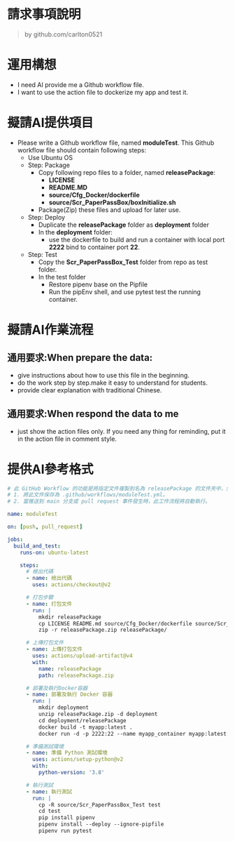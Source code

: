 請求事項說明
========
> by github.com/carlton0521<br/>

# 運用構想

- I need AI provide me a Github workflow file. 
- I want to use the action file to dockerize my app and test it. 

# 擬請AI提供項目

- Please write a Github workflow file, named **moduleTest**. This Github workflow file should contain following steps:
  - Use Ubuntu OS
  - Step: Package
    * Copy following repo files to a folder, named **releasePackage**:
      - **LICENSE**
      - **README.MD**
      - **source/Cfg_Docker/dockerfile**
      - **source/Scr_PaperPassBox/boxInitialize.sh** 
    * Package(Zip) these files and upload for later use. 
  - Step: Deploy
    * Duplicate the **releasePackage** folder as **deployment** folder
    * In the **deployment** folder:
      - use the dockerfile to build and run a container with local port **2222** bind to container port **22**.
  - Step: Test
    * Copy the **Scr_PaperPassBox_Test** folder from repo as test folder.
    * In the test folder
      - Restore pipenv base on the Pipfile
      - Run the pipEnv shell, and use pytest test the running container.

# 擬請AI作業流程

## 通用要求:When prepare the data:
- give instructions about how to use this file in the beginning.
- do the work step by step.make it easy to understand for students.
- provide clear explanation with traditional Chinese.

## 通用要求:When respond the data to me
- just show the action files only. If you need any thing for reminding, put it in the action file in comment style.

# 提供AI參考格式

```yaml
# 此 GitHub Workflow 的功能是將指定文件複製到名為 releasePackage 的文件夾中，然後使用這些文件來構建和運行 Docker 容器，並進行測試。使用說明：
# 1. 將此文件保存為 .github/workflows/moduleTest.yml。
# 2. 當推送到 main 分支或 pull request 事件發生時，此工作流程將自動執行。

name: moduleTest

on: [push, pull_request]

jobs:
  build_and_test:
    runs-on: ubuntu-latest

    steps:
      # 檢出代碼
      - name: 檢出代碼
        uses: actions/checkout@v2

      # 打包步驟
      - name: 打包文件
        run: |
          mkdir releasePackage
          cp LICENSE README.md source/Cfg_Docker/dockerfile source/Scr_PaperPassBox/boxInitialize.sh releasePackage/
          zip -r releasePackage.zip releasePackage/

      # 上傳打包文件
      - name: 上傳打包文件
        uses: actions/upload-artifact@v4
        with:
          name: releasePackage
          path: releasePackage.zip

      # 部署及執行Docker容器
      - name: 部署及執行 Docker 容器
        run: |
          mkdir deployment
          unzip releasePackage.zip -d deployment
          cd deployment/releasePackage
          docker build -t myapp:latest .
          docker run -d -p 2222:22 --name myapp_container myapp:latest

      # 準備測試環境
      - name: 準備 Python 測試環境
        uses: actions/setup-python@v2
        with:
          python-version: '3.8'

      # 執行測試
      - name: 執行測試
        run: |
          cp -R source/Scr_PaperPassBox_Test test
          cd test
          pip install pipenv
          pipenv install --deploy --ignore-pipfile
          pipenv run pytest
```